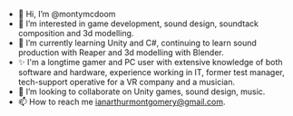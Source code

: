 - 👋 Hi, I’m @montymcdoom
- 👀 I’m interested in game development, sound design, soundtack composition and 3d modelling.
- 🌱 I’m currently learning Unity and C#, continuing to learn sound production with Reaper and 3d modelling with Blender.
- ✨ I'm a longtime gamer and PC user with extensive knowledge of both software and hardware, experience working in IT, former test manager, tech-support operative for a VR company and a musician.
- 💞️ I’m looking to collaborate on Unity games, sound design, music.
- 📫 How to reach me ianarthurmontgomery@gmail.com.

<!---
montymcdoom/montymcdoom is a ✨ special ✨ repository because its `README.md` (this file) appears on your GitHub profile.
You can click the Preview link to take a look at your changes.
--->
